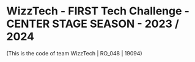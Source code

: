 # WizzTech - FIRST Tech Challenge - CENTER STAGE SEASON - 2023 / 2024

(This is the code of team WizzTech | RO_048 | 19094)